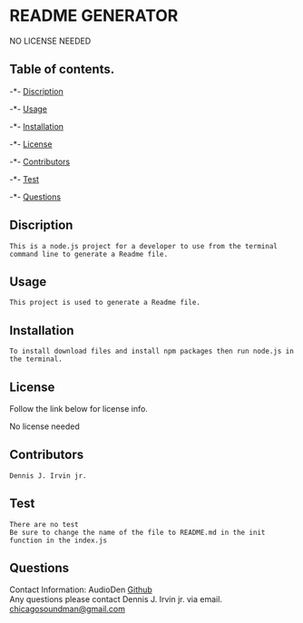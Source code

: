 # README GENERATOR
  NO LICENSE NEEDED

  ##  Table of contents.

  -*- [Discription](#Discription)
   
  -*- [Usage](#Usage)

  -*- [Installation](#Installation)

  -*- [License](#License)
  
  -*- [Contributors](#Contributors)

  -*- [Test](#Test)
   
  -*- [Questions](#Questions) 


  ##  Discription
    This is a node.js project for a developer to use from the terminal command line to generate a Readme file.

  ##  Usage
    This project is used to generate a Readme file.

  ##  Installation
    To install download files and install npm packages then run node.js in the terminal.

  ##  License
  Follow the link below for license info.

  No license needed

  ##  Contributors
    Dennis J. Irvin jr.

  ##  Test
    There are no test
    Be sure to change the name of the file to README.md in the init function in the index.js
  
  ##  Questions
  Contact Information:
  AudioDen
  [Github](http://github.com/AudioDen)   
  Any questions please contact Dennis J. Irvin jr. via email.
  chicagosoundman@gmail.com
  
  
